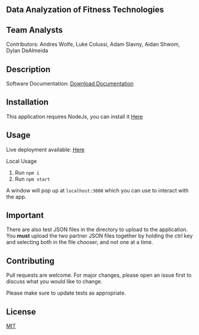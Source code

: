## Data Analyzation of Fitness Technologies

## Team Analysts
Contributors: Andres Wolfe, Luke Colussi, Adam Slavny, Aidan Shwom, Dylan DeAlmeida

## Description
Software Documentation: [Download Documentation](https://github.com/wolfeandres/team-analytics/blob/master/Final_Software_Design_Document.docx)

## Installation
This application requires NodeJs, you can install it [Here](https://nodejs.org/en/download/)

## Usage
Live deployment available: [Here](https://magnificent-treacle-5aaa81.netlify.app/)

Local Usage
1. Run `npm i`
2. Run `npm start`

A window will pop up at `localhost:3000` which you can use to interact with the app. 

## Important 
There are also test JSON files in the directory to upload to the application. You **must** upload the two partner JSON files together by holding the ctrl key and selecting both in the file chooser, and not one at a time.

## Contributing
Pull requests are welcome. For major changes, please open an issue first
to discuss what you would like to change.

Please make sure to update tests as appropriate.

## License

[MIT](https://choosealicense.com/licenses/mit/)
